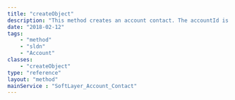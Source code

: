 ```yaml
---
title: "createObject"
description: "This method creates an account contact. The accountId is fixed, other properties can be set during creation. The typeId indicates the SoftLayer_Account_Contact_Type for the contact. This method returns the SoftLayer_Account_Contact object that is created. "
date: "2018-02-12"
tags:
    - "method"
    - "sldn"
    - "Account"
classes:
    - "createObject"
type: "reference"
layout: "method"
mainService : "SoftLayer_Account_Contact"
---
```

